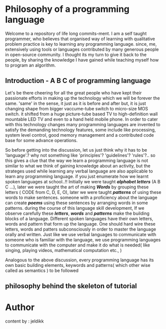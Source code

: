 # Philosophy of a programming language

Welcome to a repository of life long commits-ment. I am a self taught programmer, who believes that organised way of learning with qualitative problem practice is key to learning any programming language. since, me, extensively using tools or languages contributed by many generous people in open-source community. I thought its my turn to give it back to the people, by sharing the knowledge I have gained while teaching myself how to program an algorithm.

## Introduction - A B C of programming language

Let's be there cheering for all the great people who have kept their passionate efforts in making up the technology which we will be forever the same. 'same' in the sense, it just as it is before and after but, it is just changing shape from bigger vaccume-tube switch to micro-size MOS switch. it shifted from a huge picture-tube based TV to high-definition wall mountable LED TV and even to a hand held mobile phone. In order to cater with this technology changes many programming languages are invented to satisfy the demanding technology features, some include like processing, system level control, good memory management and a contributed code base for some advance operations.

So before getting into the discussion, let us just think why it has to be 'language'.? why not something like 'principles'? 'guidelines'? 'rules'?.. so this gives a clue that the way we learn a programming language is not similar to what we think of gaining knowledge about an activity, but the strateges used while learning any verbal language are also applicable to learn any programming language. if you just enumerate how we learnt spoken languages at school..!! Initially we were taught _**alphabet letters**_ (A B C ...), later we were taught the art of making **_Words_** by grouping these letters ( CODE from C, D, E, O), later we were taught _**patterns**_ of using these words to make sentences. someone with a proficiency about the language can create  _**poems**_ using these sentences by arranging words in some patterns. during the course of this language skill development, If we observe carefully these _**letters**_, _**words**_ and _**patterns**_ make the building blocks of a language. Different spoken languages have their own letters, words and pattern that form up the language. One should hard wire these letters, words and patters subconsciously in order to master the language orally and written. Just like we use verbal languages to communicate with someone who is familiar with the language, we use programming languages to communicate with the computer and make it do what is needed( like singing, playing videos, mathematical computation etc., ) 

Analogous to the above discussion, every programming language has its own basic building elements, keywords and patterns( which other wise called as semantics ) to be followed

## philosophy behind the skeleton of tutorial



# Author

content by : jeldikk

